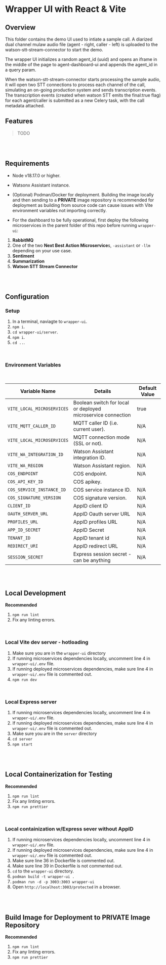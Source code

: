 # Wrapper UI with React & Vite

## Overview

This folder contains the demo UI used to intiate a sample call. A diarized dual channel mulaw audio file (agent - right, caller - left) is uploaded to the watson-stt-stream-connector to start the demo.

The wrapper UI initializes a random agent_id (uuid) and opens an iframe in the middle of the page to agent-dashboard-ui and appends the agent_id in a query param.

When the watson-stt-stream-connector starts processing the sample audio, it will open two STT connections to process each channel of the call, simulating an on-going production system and sends transcription events. The transcription events (created when watson STT emits the final:true flag) for each agent/caller is submitted as a new Celery task, with the call metadata attached.


## Features

> TODO

<br>
<br>

## Requirements

- Node v18.17.0 or higher.

- Watsonx Assistant instance.

- (Optional) Podman/Docker for deployment. Building the image locally and then sending to a **PRIVATE** image repository is recommended for deployment as building from source code can cause issues with Vite environment variables not importing correctly.

- For the dashboard to be fully operational, first deploy the following microservices in the parent folder of this repo before running `wrapper-ui`:

1. **RabbitMQ**
2. One of the two **Next Best Action Microservice**s, `-assistant` or `-llm` depending on your use case.
3. **Sentiment**
4. **Summarization**
5. **Watson STT Stream Connector**

<br>
<br>

## Configuration

### Setup

1. In a terminal, naviagte to `wrapper-ui`.
2. `npm i`.
3. `cd wrapper-ui/server`.
4. `npm i`.
5. `cd ..`.

<br>

### Environment Variables

<br>

| Variable Name                | Details                                            | Default Value |
| ---------------------------- | -------------------------------------------------- | ------------- |
| `VITE_LOCAL_MICROSERVICES` | Boolean switch for local or deployed microservice connection | true        |
| `VITE_MQTT_CALLER_ID`        | MQTT caller ID (i.e. current user).                | N/A           |
| `VITE_LOCAL_MICROSERVICES`   | MQTT connection mode (SSL or not).                 | N/A           |
| `VITE_WA_INTEGRATION_ID`     | Watson Assistant integration ID.                   | N/A           |
| `VITE_WA_REGION`             | Watson Assistant region.                           | N/A           |
| `COS_ENDPOINT`               | COS endpoint.                                      | N/A           |
| `COS_API_KEY_ID`             | COS apikey.                                        |
| `COS_SERVICE_INSTANCE_ID`    | COS service instance ID.                           | N/A           |
| `COS_SIGNATURE_VERSION`      | COS signature version.                             | N/A           |
| `CLIENT_ID`                  | AppID client ID                                    | N/A           |
| `OAUTH_SERVER_URL`           | AppID Oauth server URL                             | N/A           |
| `PROFILES_URL`               | AppID profiles URL                                 | N/A           |
| `APP_ID_SECRET`              | AppID Secret                                       | N/A           |
| `TENANT_ID`                  | AppID tenant id                                    | N/A           |
| `REDIRECT_URI`               | AppID redirect URL                                 | N/A           |
| `SESSION_SECRET`             | Express session secret - can be anything           | N/A           |

<br>
<br>

## Local Development

**Recommended**

1. `npm run lint`
2. Fix any linting errors.

<br>

### Local Vite dev server - hotloading

1. Make sure you are in the `wrapper-ui` directory
2. If running microservices dependencies locally, uncomment line 4 in `wrapper-ui/.env` file.
3. If running deployed microservices dependencies, make sure line 4 in `wrapper-ui/.env` file is commented out.
4. `npm run dev`

<br>

### Local Express server

1. If running microservices dependencies locally, uncomment line 4 in `wrapper-ui/.env` file.
2. If running deployed microservices dependencies, make sure line 4 in `wrapper-ui/.env` file is commented out.
3. Make sure you are in the `server` directory
4. `cd server`
5. `npm start`

<br>
<br>

## Local Containerization for Testing

**Recommended**

1. `npm run lint`
2. Fix any linting errors.
3. `npm run prettier`

<br>

### Local containization w/Express sever without AppID

1. If running microservices dependencies locally, uncomment line 4 in `wrapper-ui/.env` file.
2. If running deployed microservices dependencies, make sure line 4 in `wrapper-ui/.env` file is commented out.
3. Make sure line 36 in Dockerfile is commented out.
4. Make sure line 39 in Dockerfile is not commented out.
5. `cd` to the `wrapper-ui` directory.
6. `podman build -t wrapper-ui .`
7. `podman run -d -p 3003:3003 wrapper-ui`
8. Open `http://localhost:3003/protected` in a browser.

<br>
<br>

## Build Image for Deployment to **PRIVATE** Image Repository

**Recommended**

1. `npm run lint`
2. Fix any linting errors.
3. `npm run prettier`

<br>
